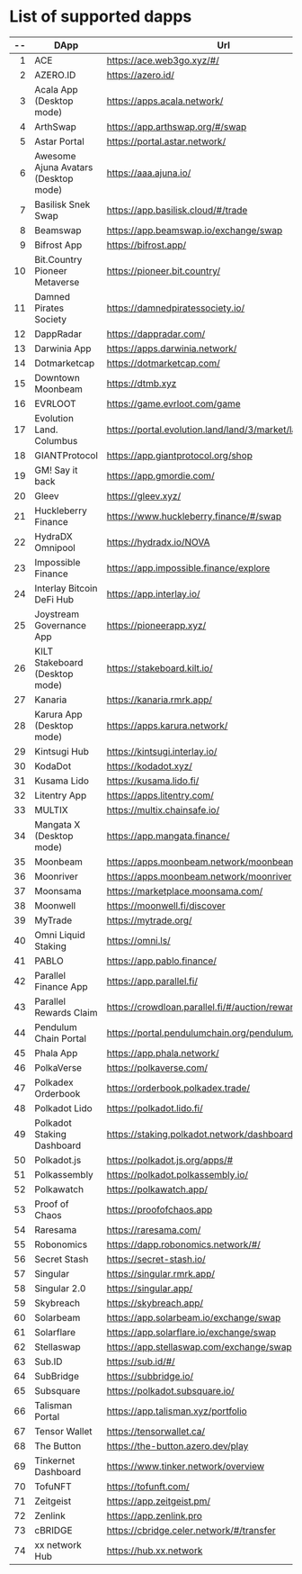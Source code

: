 
# List of supported dapps
| --  |                 DApp                 |                         Url                          |             Tags              |
| --: | ------------------------------------ | ---------------------------------------------------- | ----------------------------- |
|   1 | ACE                                  | https://ace.web3go.xyz/#/                            | utilities                     |
|   2 | AZERO.ID                             | https://azero.id/                                    | utilities                     |
|   3 | Acala App (Desktop mode)             | https://apps.acala.network/                          | bridge,dex,staking            |
|   4 | ArthSwap                             | https://app.arthswap.org/#/swap                      | dex,staking,evm               |
|   5 | Astar Portal                         | https://portal.astar.network/                        | bridge,staking,evm            |
|   6 | Awesome Ajuna Avatars (Desktop mode) | https://aaa.ajuna.io/                                | nft,gaming                    |
|   7 | Basilisk Snek Swap                   | https://app.basilisk.cloud/#/trade                   | bridge,dex                    |
|   8 | Beamswap                             | https://app.beamswap.io/exchange/swap                | bridge,dex,staking,evm        |
|   9 | Bifrost App                          | https://bifrost.app/                                 | bridge,crowdloans,dex,staking |
|  10 | Bit.Country Pioneer Metaverse        | https://pioneer.bit.country/                         | nft,staking,gaming            |
|  11 | Damned Pirates Society               | https://damnedpiratessociety.io/                     | nft,evm,gaming                |
|  12 | DappRadar                            | https://dappradar.com/                               | social                        |
|  13 | Darwinia App                         | https://apps.darwinia.network/                       | staking                       |
|  14 | Dotmarketcap                         | https://dotmarketcap.com/                            | social                        |
|  15 | Downtown Moonbeam                    | https://dtmb.xyz                                     | evm,social                    |
|  16 | EVRLOOT                              | https://game.evrloot.com/game                        | nft,gaming                    |
|  17 | Evolution Land. Columbus             | https://portal.evolution.land/land/3/market/land     | nft,evm,gaming                |
|  18 | GIANTProtocol                        | https://app.giantprotocol.org/shop                   | utilities                     |
|  19 | GM! Say it back                      | https://app.gmordie.com/                             | social                        |
|  20 | Gleev                                | https://gleev.xyz/                                   | social                        |
|  21 | Huckleberry Finance                  | https://www.huckleberry.finance/#/swap               | bridge,dex,staking,evm        |
|  22 | HydraDX Omnipool                     | https://hydradx.io/NOVA                              | bridge,dex                    |
|  23 | Impossible Finance                   | https://app.impossible.finance/explore               | dex,evm                       |
|  24 | Interlay Bitcoin DeFi Hub            | https://app.interlay.io/                             | bridge,staking,dex            |
|  25 | Joystream Governance App             | https://pioneerapp.xyz/                              | governance                    |
|  26 | KILT Stakeboard (Desktop mode)       | https://stakeboard.kilt.io/                          | staking                       |
|  27 | Kanaria                              | https://kanaria.rmrk.app/                            | nft                           |
|  28 | Karura App (Desktop mode)            | https://apps.karura.network/                         | bridge,dex,staking            |
|  29 | Kintsugi Hub                         | https://kintsugi.interlay.io/                        | bridge,staking,crowdloans     |
|  30 | KodaDot                              | https://kodadot.xyz/                                 | nft                           |
|  31 | Kusama Lido                          | https://kusama.lido.fi/                              | staking,evm                   |
|  32 | Litentry App                         | https://apps.litentry.com/                           | bridge,evm                    |
|  33 | MULTIX                               | https://multix.chainsafe.io/                         | utilities                     |
|  34 | Mangata X (Desktop mode)             | https://app.mangata.finance/                         | bridge                        |
|  35 | Moonbeam                             | https://apps.moonbeam.network/moonbeam               | bridge,staking,crowdloans,evm |
|  36 | Moonriver                            | https://apps.moonbeam.network/moonriver              | bridge,staking,crowdloans,evm |
|  37 | Moonsama                             | https://marketplace.moonsama.com/                    | nft,evm                       |
|  38 | Moonwell                             | https://moonwell.fi/discover                         | bridge,staking,evm            |
|  39 | MyTrade                              | https://mytrade.org/                                 | dex,staking,evm               |
|  40 | Omni Liquid Staking                  | https://omni.ls/                                     | bridge,staking                |
|  41 | PABLO                                | https://app.pablo.finance/                           | dex                           |
|  42 | Parallel Finance App                 | https://app.parallel.fi/                             | bridge,dex                    |
|  43 | Parallel Rewards Claim               | https://crowdloan.parallel.fi/#/auction/rewards/     | crowdloans                    |
|  44 | Pendulum Chain Portal                | https://portal.pendulumchain.org/pendulum/dashboard  | utilities,staking             |
|  45 | Phala App                            | https://app.phala.network/                           | staking                       |
|  46 | PolkaVerse                           | https://polkaverse.com/                              | social                        |
|  47 | Polkadex Orderbook                   | https://orderbook.polkadex.trade/                    | dex,utilities                 |
|  48 | Polkadot Lido                        | https://polkadot.lido.fi/                            | staking,evm                   |
|  49 | Polkadot Staking Dashboard           | https://staking.polkadot.network/dashboard#/overview | staking,utilities             |
|  50 | Polkadot.js                          | https://polkadot.js.org/apps/#                       | utilities                     |
|  51 | Polkassembly                         | https://polkadot.polkassembly.io/                    | governance                    |
|  52 | Polkawatch                           | https://polkawatch.app/                              | staking                       |
|  53 | Proof of Chaos                       | https://proofofchaos.app                             | nft,governance                |
|  54 | Raresama                             | https://raresama.com/                                | nft                           |
|  55 | Robonomics                           | https://dapp.robonomics.network/#/                   | utilities                     |
|  56 | Secret Stash                         | https://secret-stash.io/                             | nft,utilities                 |
|  57 | Singular                             | https://singular.rmrk.app/                           | nft                           |
|  58 | Singular 2.0                         | https://singular.app/                                | nft                           |
|  59 | Skybreach                            | https://skybreach.app/                               | nft,evm,gaming                |
|  60 | Solarbeam                            | https://app.solarbeam.io/exchange/swap               | bridge,dex,staking,evm        |
|  61 | Solarflare                           | https://app.solarflare.io/exchange/swap              | bridge,dex,staking,evm        |
|  62 | Stellaswap                           | https://app.stellaswap.com/exchange/swap             | bridge,dex,staking,evm        |
|  63 | Sub.ID                               | https://sub.id/#/                                    | utilities                     |
|  64 | SubBridge                            | https://subbridge.io/                                | bridge,evm                    |
|  65 | Subsquare                            | https://polkadot.subsquare.io/                       | governance                    |
|  66 | Talisman Portal                      | https://app.talisman.xyz/portfolio                   | crowdloans,nft                |
|  67 | Tensor Wallet                        | https://tensorwallet.ca/                             | utilities,staking             |
|  68 | The Button                           | https://the-button.azero.dev/play                    | gaming                        |
|  69 | Tinkernet Dashboard                  | https://www.tinker.network/overview                  | staking,bridge,crowdloans     |
|  70 | TofuNFT                              | https://tofunft.com/                                 | nft,evm                       |
|  71 | Zeitgeist                            | https://app.zeitgeist.pm/                            | utilities                     |
|  72 | Zenlink                              | https://app.zenlink.pro                              | dex,staking                   |
|  73 | cBRIDGE                              | https://cbridge.celer.network/#/transfer             | dex,evm,nft                   |
|  74 | xx network Hub                       | https://hub.xx.network                               | social,staking,utilities      |
